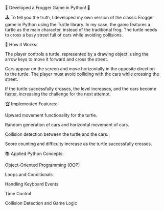 🚗 Developed a Frogger Game in Python! 🐢

🕹️ To tell you the truth, I developed my own version of the classic Frogger game in Python using the Turtle library. In my case, the game features a turtle as the main character, instead of the traditional frog. The turtle needs to cross a busy street full of cars while avoiding collisions.

🚦 How it Works:

The player controls a turtle, represented by a drawing object, using the arrow keys to move it forward and cross the street.

Cars appear on the screen and move horizontally in the opposite direction to the turtle. The player must avoid colliding with the cars while crossing the street.

If the turtle successfully crosses, the level increases, and the cars become faster, increasing the challenge for the next attempt.

🏆 Implemented Features:

Upward movement functionality for the turtle.

Random generation of cars and horizontal movement of cars.

Collision detection between the turtle and the cars.

Score counting and difficulty increase as the turtle successfully crosses.

📚 Applied Python Concepts:

Object-Oriented Programming (OOP)

Loops and Conditionals

Handling Keyboard Events

Time Control

Collision Detection and Game Logic


